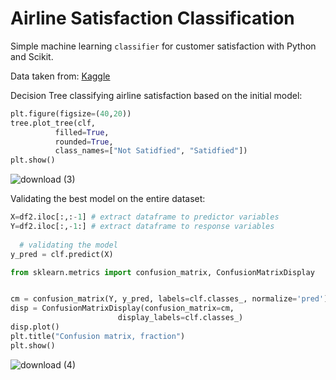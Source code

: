 # Airline Satisfaction Classification

Simple machine learning `classifier` for customer satisfaction with Python and Scikit.

Data taken from: [Kaggle](https://www.kaggle.com/datasets/teejmahal20/airline-passenger-satisfaction)

Decision Tree classifying airline satisfaction based on the initial model:
```python
plt.figure(figsize=(40,20))
tree.plot_tree(clf,
          filled=True,
          rounded=True,
          class_names=["Not Satidfied", "Satidfied"])
plt.show()
```
![download (3)](https://user-images.githubusercontent.com/103786666/172252451-ed424a40-8e7c-4911-a96a-df03d11bf129.png)

Validating the best model on the entire dataset:
```python
X=df2.iloc[:,:-1] # extract dataframe to predictor variables
Y=df2.iloc[:,-1:] # extract dataframe to response variables
   
  # validating the model
y_pred = clf.predict(X)

from sklearn.metrics import confusion_matrix, ConfusionMatrixDisplay


cm = confusion_matrix(Y, y_pred, labels=clf.classes_, normalize='pred')
disp = ConfusionMatrixDisplay(confusion_matrix=cm,
                        display_labels=clf.classes_)
disp.plot()
plt.title("Confusion matrix, fraction")
plt.show()
```

![download (4)](https://user-images.githubusercontent.com/103786666/172253375-51946d7e-908a-4575-b357-d0a41dc80610.png)



